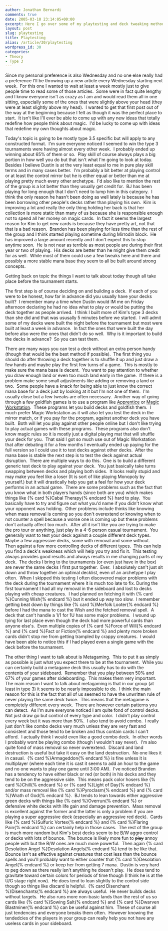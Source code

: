 ```yaml
---
author: Jonathan Bernardi
comments: true
date: 2005-03-10 23:14:05+00:00
excerpt: Here I go over some of my playtesting and deck tweaking methods.
layout: post
slug: playtesting
title: Playtesting
alias: /article/30/playtesting
wordpress_id: 30
categories:
- Theory
- Type 3
---
```


Since my personal preference is also Wednesday and no one else really had a preference I'll be throwing up a new article every Wednesday starting next week.  For this one I wanted to wait at least a week mostly just to give people time to read some of those articles.  Some were in fact quite lengthy and I know everyone isn't as crazy as I am and would read them all in one sitting, especially some of the ones that were slightly above your head (they were at least slightly above my head).  I wanted to get that first post out of the way at the beginning because I felt as though it was the perfect place to start.  It isn't like I'll ever be able to come up with any new ideas that totally redefine how people think about magic.  I'd be lucky to come up with ideas that redefine my own thoughts about magic.
<!-- more -->
Today's topic is going to be mostly type 3.5 specific but will apply to any constructed format.  I'm sure everyone noticed I seemed to win the type 3 tournaments were having almost every other week.  I probably ended up winning about 65% of them or so.  Play skill of course always plays a big portion in how well you do but that isn't what I'm going to look at today.  Besides I believe Dustin is at the very least equal to me in pure play skill terms and in many cases better.  I'm probably a bit better at playing control or at least the control mirror but he is either equal or better than me at playing pretty much every other archetype.  I'd also like to mention the rest of the group is a lot better than they usually get credit for.  BJ has been playing for long enough that I don't need to lump him in this category.  I think the only reason he hasn't been doing as well lately is because he has been borrowing other people's decks rather than playing his own.  Kim is improving a lot and really the only thing holding her back is that her collection is more static than many of us because she is responsible enough not to spend all her money on magic cards.  In fact it seems the largest reason for Kim to get new cards is because they have pretty art, not that that is a bad reason.  Branden has been playing for less time than the rest of the group and I think started playing sometime during Mirrodin block.  He has improved a large amount recently and I don't expect this to stop anytime soon.  He is not near as terrible as most people are during their first year or two of playing.  His decks are better than he might give them credit for as well.  While most of them could use a few tweaks here and there and possibly a more stable mana base they seem to all be built around strong concepts.

Getting back on topic the things I want to talk about today though all take place before the tournament starts.

The first step is of course deciding on and building a deck.  If each of you were to be honest, how far in advance did you usually have your decks built?  I remember many a time when Dustin would IM me on Friday afternoon declaring he had no idea what to play or would be putting the deck together as people arrived.  I think I built more of Kim's type 3 decks than she did and that was ususally 5 minutes before we started.  I will admit some of my decks were built the night before the tournament but most were built at least a week in advance.  In fact the ones that were built the day before also were the ones that didn't do so well.  Why is it important to build the decks in advance?  So you can test them.

There are many ways you can test a deck without an extra person handy (though that would be the best method if possible).  The first thing you should do after throwing a deck together is to shuffle it up and just draw a few hands and maybe play the first few turns of a game.  This is mostly to make sure the mana base is decent.  You want to pay attention to whether you draw enough land or even too much land early in the game.  If there is a problem make some small adjustments like adding or removing a land or two.  Some people have a knack for being able to just know the correct mana base for a deck just by looking at it but I'm not one of them.  I'm usually close but a few tweaks are often necessary.  Another way of going through a few goldfish games is to use a program like [Apprentice](http://www.e-league.com/) or [Magic Workstation](http://www.magicworkstation.com/).  These programs let you build decks and goldfish them.  I much prefer Magic Workstation as it will also let you test the deck in the mirror match, or if you pay for the program, against another deck you have built.  Both will let you play against other people online but I don't like trying to play actual games with these programs.  These programs also don't know magic rules so it is mostly just a digital playing mat that will shuffle your deck for you.  That said I got so much use out of Magic Workstation that after debating it for a few months I eventually ended up paying for the full version so I could use it to test decks against other decks.  After the mana base is stable the next step is to test the deck against actual disruption.  There are multiple ways to do this.  One is to build a different generic test deck to play against your deck.  You just basically take turns swapping between decks and playing both sides.  It looks really stupid and may make you feel like a loser (It is sort of like playing Monopoly by yourself.) but it will drastically help you get a feel for how your deck performs in an actual game.  There are some problems such as the fact that you know what in both players hands (since both are you) which makes things like {% card %}Cabal Therapy{% endcard %} hard to play.  You basically have to try and figure out what you'd name if you didn't know what your opponent was holding.  Other problems include thinks like knowing when mass removal is coming so you don't overextend or knowing when to not counter a spell because a worse one is coming up but these problems don't actually affect too much.  After all it isn't like you are trying to make the pro tour or anything, just play in a 4-6 person casual tournament.  You generally want to test your deck against a couple different deck types.  Maybe a few aggressive decks, some with removal and some without.  Then against a few more controlling decks of different types.  This can help you find a deck's weakness which will help you try and fix it.  This testing always provides good results and always results in me changing parts of my deck.  The decks I bring to the tournaments (or even just have in the box) are never the same decks I first put together.  Ever.  I absolutely can't just sit down and throw together an optimal decklist, even of an archetype I play often.  When I skipped this testing I often discovered major problems with the deck during the tournament where it is much too late to fix. During the first tournament I had all my removal in the sideboard and lost to decks playing with cheap creatures.  I had planned on fetching it with {% card %}Cunning Wish{% endcard %} but it ended up way too slow.  I remember getting beat down by things like {% card %}Merfolk Looter{% endcard %} before I had the mana to cast the Wish and the fetched removal spell.  A deck that can't handle a 1/1 for 1U has some major problems.  I wound up tying for last place even though the deck had more powerful cards than anyone else's.  Even multiple copies of {% card %}Force of Will{% endcard %} and {% card %}Fact or Fiction{% endcard %} and plenty more broken cards didn't stop me from getting trampled by crappy creatures.  I would have been able to notice this if I had played even a single game with the deck before the tournament.

The other thing I want to talk about is Metagaming.  This to put it as simply as possible is just what you expect there to be at the tournament.  While you can certainly build a metagame deck this usually has to do with the contents of your sideboard.  Remember that you play between 50% and 67% of your games after sideboarding.  This makes them very important.  The main reason I want to talk about metagaming is that in our group (at least in type 3) it seems to be nearly impossible to do.  I think the main reason for this is the fact that all of us seemed to have the unwritten rule of never playing the same deck twice.  This means that the metagame is completely different every week.  There are however certain patterns you can detect.  As I'm sure everyone noticed I am quite fond of control decks.  Not just draw go but control of every type and color.  I didn't play control every week but it was more than 50%.  I also tend to avoid combo.  I really just don't like combo decks very much unless they are very fast and consistent and those tend to be broken and thus contain cards I can't afford.  I actually think I would even like a good combo deck.  In other words I probably wont be playing combo (though I wouldn't say never).  I'm also quite fond of mass removal so never overextend.  Discard and land destruction is useful but take it easy on the land destruction.  No one likes it in casual.  {% card %}Armageddon{% endcard %} is fine unless it is multiplayer (where each time it is cast it seems to add an hour to the game and no one wants to play one game until 3:00 AM).  I've noticed Branden has a tendency to have either black or red (or both) in his decks and they tend to be on the aggressive side.  This means pack color hosers like {% card %}Chill{% endcard %} or {% card %}Light of Day{% endcard %} and/or mass removal like {% card %}Pyroclasm{% endcard %} and {% card %}Wrath of God{% endcard %}.  BJ tends to lean towards either aggressive green decks with things like {% card %}Overrun{% endcard %} or defensive white decks with life gain and damage prevention.  Mass removal is excellent against the former and the latter is only a problem if you are playing a super aggressive deck (especially an aggressive red deck).  Cards like {% card %}Sulfuric Vortex{% endcard %} and {% card %}Flaring Pain{% endcard %} can certainly help in those cases.  The rest of the group is much more random but Kim's best decks seem to be B/W aggro control or decks with lots of bounce.  The bounce is likely more fun to <del>play</del> annoy people with but the B/W ones are much more powerful.  Then again {% card Desolation Angel %}Desolation Angels{% endcard %} tend to be like that.  Bounce isn't as effective against creatures that cost less than the bounce spells and you'll probably want to either counter that {% card %}Desolation Angel{% endcard %} or keep her from getting 7 mana.  Dustin is very hard to peg down as there really isn't anything he doesn't play.  He does tend to gravitate toward certain colors for periods of time though (I think he is at the U/G stage right now).  He does tend to lean slightly to the control side though so things like discard is helpful.  {% card Disenchant %}Disenchants{% endcard %} are always useful.  He never builds decks without targets.  He also runs more non-basic lands than the rest of us so cards like {% card %}Sowing Salt{% endcard %} and {% card %}Dwarven Blastminer{% endcard %} can be useful against him.  These of course all just tendencies and everyone breaks them often.  However knowing the tendedcies of the players in your group can really help you not have any useless cards in your sideboard.
